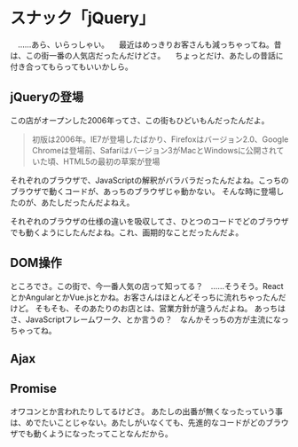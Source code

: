 # スナック「jQuery」

　……あら、いらっしゃい。
　最近はめっきりお客さんも減っちゃってね。昔は、この街一番の人気店だったんだけどさ。
　ちょっとだけ、あたしの昔話に付き合ってもらってもいいかしら。

## jQueryの登場

この店がオープンした2006年ってさ、この街もひどいもんだったんだよ。

>  初版は2006年。IE7が登場したばかり、Firefoxはバージョン2.0、Google Chromeは登場前、Safariはバージョン3がMacとWindowsに公開されていた頃、HTML5の最初の草案が登場

それぞれのブラウザで、JavaScriptの解釈がバラバラだったんだよね。こっちのブラウザで動くコードが、あっちのブラウザじゃ動かない。
そんな時に登場したのが、あたしだったんだよねえ。

それぞれのブラウザの仕様の違いを吸収してさ、ひとつのコードでどのブラウザでも動くようにしたんだよね。これ、画期的なことだったんだよ。

## DOM操作

ところでさ。この街で、今一番人気の店って知ってる？　……そうそう。ReactとかAngularとかVue.jsとかね。お客さんはほとんどそっちに流れちゃったんだけど。
そもそも、そのあたりのお店とは、営業方針が違うんだよね。
あっちはさ、JavaScriptフレームワーク、とか言うの？　なんかそっちの方が主流になっちゃってね。

## Ajax

## Promise

オワコンとか言われたりしてるけどさ。
あたしの出番が無くなったっていう事は、めでたいことじゃない。あたしがいなくても、先進的なコードがどのブラウザでも動くようになったってことなんだから。
<!--stackedit_data:
eyJoaXN0b3J5IjpbMTQyMTAwNzY5NywxMzE3ODMxODM3LC04ND
I3OTk4MDksMTEwMzIzNjQ3Miw0OTU2NzAzNTUsLTEwNDA1NjY1
NzddfQ==
-->